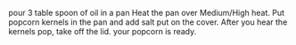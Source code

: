 pour 3 table spoon of oil in a pan
Heat the pan over Medium/High heat.
Put  popcorn kernels in the pan and add salt put on the cover.
After you hear the kernels pop, take off the lid.
your popcorn is ready.